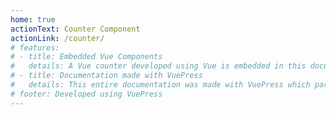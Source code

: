 ```yaml
---
home: true
actionText: Counter Component
actionLink: /counter/
# features:
# - title: Embedded Vue Components
#   details: A Vue counter developed using Vue is embedded in this documentation.
# - title: Documentation made with VuePress
#   details: This entire documentation was made with VuePress which parsed Markdown files and corresponding assets using webpack.
# footer: Developed using VuePress
---
```

